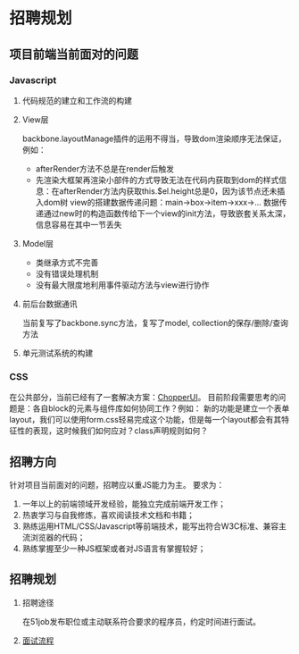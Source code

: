 # 招聘规划

## 项目前端当前面对的问题

### Javascript

1. 代码规范的建立和工作流的构建
2. View层

    backbone.layoutManage插件的运用不得当，导致dom渲染顺序无法保证，例如：
    - afterRender方法不总是在render后触发
    - 先渲染大框架再渲染小部件的方式导致无法在代码内获取到dom的样式信息：在afterRender方法内获取this.$el.height总是0，因为该节点还未插入dom树
    view的搭建数据传递问题：main->box->item->xxx->... 数据传递通过new时的构造函数传给下一个view的init方法，导致嵌套关系太深，信息容易在其中一节丢失

3. Model层

    - 类继承方式不完善
    - 没有错误处理机制
    - 没有最大限度地利用事件驱动方法与view进行协作
 
4. 前后台数据通讯

    当前复写了backbone.sync方法，复写了model, collection的保存/删除/查询方法

5. 单元测试系统的构建

### CSS

在公共部分，当前已经有了一套解决方案：[ChopperUI](https://github.com/chopper-UI)。
目前阶段需要思考的问题是：各自block的元素与组件库如何协同工作？例如：
新的功能是建立一个表单layout，我们可以使用form.css轻易完成这个功能，但是每一个layout都会有其特征性的表现，这时候我们如何应对？class声明规则如何？

## 招聘方向

针对项目当前面对的问题，招聘应以重JS能力为主。
要求为：

1. 一年以上的前端领域开发经验，能独立完成前端开发工作；
2. 热衷学习与自我修炼，喜欢阅读技术文档和书籍；
3. 熟练运用HTML/CSS/Javascript等前端技术，能写出符合W3C标准、兼容主流浏览器的代码；
4. 熟练掌握至少一种JS框架或者对JS语言有掌握较好；

## 招聘规划

1. 招聘途径

    在51job发布职位或主动联系符合要求的程序员，约定时间进行面试。

2. [面试流程]()

